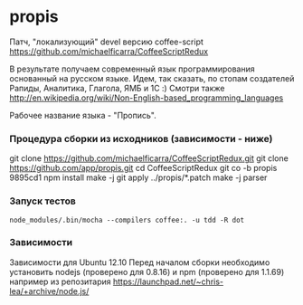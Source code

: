 propis
======

Патч, "локализующий" devel версию coffee-script
https://github.com/michaelficarra/CoffeeScriptRedux

В результате получаем современный язык программирования основанный на русском языке.
Идем, так сказать, по стопам создателей Рапиды, Аналитика, Глагола, ЯМБ и 1С :)
Смотри также http://en.wikipedia.org/wiki/Non-English-based_programming_languages

Рабочее название языка - "Пропись".

### Процедура сборки из исходников (зависимости - ниже)

  git clone https://github.com/michaelficarra/CoffeeScriptRedux.git
  git clone https://github.com/app/propis.git
  cd CoffeeScriptRedux
  git co -b propis 9895cd1
  npm install
  make -j
  git apply ../propis/*.patch
  make -j parser

### Запуск тестов

    node_modules/.bin/mocha --compilers coffee:. -u tdd -R dot


### Зависимости

Зависимости для Ubuntu 12.10
Перед началом сборки необходимо установить
nodejs (проверено для 0.8.16) и npm (проверено для 1.1.69)
например из репозитария https://launchpad.net/~chris-lea/+archive/node.js/


